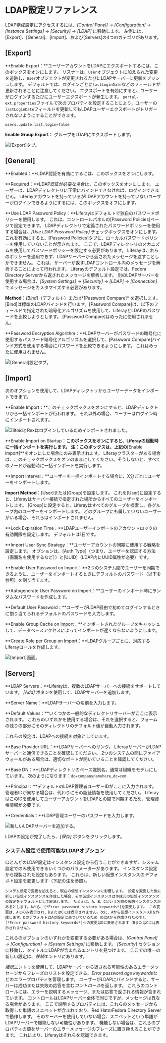 # LDAP設定リファレンス

LDAP構成設定にアクセスするには、*[Control Panel] → [Configuration]* → *[Instance Settings]* → *[Security]* → *[LDAP]* に移動します。 左側には、[Export]、[General]、[Import]、および[Servers]の4つのカテゴリがあります。

## [Export]

**Enable Export：**ユーザーアカウントをLDAPにエクスポートするには、このボックスをオンにします。 リスナーは、`User`オブジェクトに加えられた変更を追跡し、`User`オブジェクトが変更されるたびにLDAPサーバーに更新をプッシュします。 デフォルトでは、ログインごとに`lastLoginDate`などのフィールドが更新されることに注意してください。 エクスポートを有効にすると、ユーザーがログインするたびにユーザーエクスポートが発生します。 `portal-ext.properties`ファイルで次のプロパティを設定することにより、ユーザーの`lastLoginDate`フィールドを更新してもLDAPユーザーエクスポートがトリガーされないようにすることができます。

``` properties
users.update.last.login=false
```

**Enable Group Export：** グループをLDAPにエクスポートします。

![[Export]タブ。](./ldap-configuration-reference/images/01.png)

## [General]

**Enabled：**LDAP認証を有効にするには、このボックスをオンにします。

**Required：**LDAP認証が必要な場合は、このボックスをオンにします。 ユーザーは、LDAPディレクトリに正常にバインドできなければ、ログインできません。 Liferayアカウントを持っているがLDAPアカウントを持っていないユーザーがログインできるようにするには、このボックスをオフにします。

**Use LDAP Password Policy：**Liferayはデフォルトで独自のパスワードポリシーを使用します。 これは、コントロールパネルの[Password Policies]ページで設定できます。 LDAPディレクトリで定義されたパスワードポリシーを使用する場合は、*[Use LDAP Password Policy]* チェックボックスをオンにします。 これを有効にすると、[Password Policies]タブに、ローカルパスワードポリシーを使用していないことが示されます。 ここで、LDAPディレクトリのメカニズムを使用してパスワードポリシーを設定する必要があります。 Liferayはこれらのポリシーを適用できず、LDAPサーバーから返されたメッセージを渡すことしかできません。 これは、サーバーが返すLDAPコントロール内のメッセージを解析することによって行われます。 Liferayのデフォルト設定では、Fedora Directory Serverから返されたメッセージを解析します。 別のLDAPサーバーを使用する場合は、*[System Settings]* → *[Security]* → *[LDAP]* → *[Connection]* でメッセージをカスタマイズする必要があります。

**Method：***[Bind]*（デフォルト）または*[Password Compare]* を選択します。 [Bind]は標準のLDAPバインドを行います。[Password Compare]は、以下のフィールドで指定された暗号化アルゴリズムを使用して、LiferayとLDAPのパスワードを比較しようとします。 [Password Compare]はめったに使用されません。

**Password Encryption Algorithm：**LDAPサーバーがパスワードの暗号化に使用するパスワード暗号化アルゴリズムを選択して、[Password Compare]バインド方式を使用する場合にパスワードを比較できるようにします。 これはめったに使用されません。

![[General]設定タブ。](./ldap-configuration-reference/images/02.png)

## [Import]

次のオプションを使用して、LDAPディレクトリからユーザーデータをインポートできます。

**Enable Import：**このチェックボックスをオンにすると、LDAPディレクトリから一括インポートが行われます。 それ以外の場合、ユーザーはログイン時にインポートされます。

![ZiltoidとRexはログインしているためインポートされました。](./ldap-configuration-reference/images/03.png)

**Enable Import on Startup：**このボックスをオンにすると、Liferayの起動時に一括インポートを実行します。 注：このボックスは、上記の**[Enable Import]**をオンにした場合にのみ表示されます。 Liferayクラスターがある場合は、このチェックボックスをオフのままにしてください。そうしないと、すべてのノードが起動時に一括インポートを実行します。

**Import Interval：**ユーザーを一括インポートする場合に、X分ごとにユーザーをインポートします。

**Import Method：**[User]または[Group]を設定します。 これを[User]に設定すると、Liferayはサーバー接続で指定された場所からすべてのユーザーをインポートします。 [Group]に設定すると、Liferayはすべてのグループを検索し、各グループ内のユーザーをインポートします。 どのグループにも属していないユーザーがいる場合、それらはインポートされません。

**Lock Expiration Time：**LDAPユーザーインポートのアカウントロックの有効期限を設定します。 デフォルトは1日です。

**Import User Sync Strategy：**ユーザーアカウントの同期に使用する戦略を設定します。 オプションは、[Auth Type]（つまり、ユーザーを認証する方法（画面名を使用するなど））と[UUID]（LDAP内にUUID属性が必要）です。

**Enable User Password on Import：**2つのシステム間でユーザーを同期できるように、ユーザーをインポートするときにデフォルトのパスワード（以下を参照）を割り当てます。

**Autogenerate User Password on Import：**ユーザーのインポート時にランダムなパスワードを作成します。

**Default User Password：**ユーザーがLDAP経由で初めてログインするときに割り当てられるデフォルトのパスワードを入力します。

**Enable Group Cache on Import：**インポートされたグループをキャッシュして、データベースアクセスによってインポートが遅くならないようにします。

**Create Role per Group on Import：**LDAPグループごとに、対応するLiferayロールを作成します。

![[Import]画面。](./ldap-configuration-reference/images/04.png)

## [Servers]

**LDAP Servers：**Liferayは、複数のLDAPサーバーへの接続をサポートしています。 *[Add]* ボタンを使用して、LDAPサーバーを追加します。

**Server Name：**LDAPサーバーの名前を入力します。

**Default Values：**いくつかの一般的なディレクトリサーバーがここに表示されます。 これらのいずれかを使用する場合は、それを選択すると、フォームの残りの部分にそのディレクトリのデフォルト値が自動入力されます。

これらの設定は、LDAPへの接続を対象としています。

**Base Provider URL：**LDAPサーバーへのリンク。 LiferayサーバーがLDAPサーバーと通信できることを確認してください。 2つのシステムの間にファイアウォールがある場合は、適切なポートが開いていることを確認してください。

**Base DN：**LDAPディレクトリのベース識別名。通常は組織をモデルにしています。 次のようになります：`dc=companynamehere,dc=com`

**Principal：**デフォルトのLDAP管理者ユーザーIDがここに入力されます。 管理者IDが異なる場合は、代わりにその認証情報を使用してください。 LiferayはこのIDを使用してユーザーアカウントをLDAPとの間で同期するため、管理資格情報が必要です。

**Credentials：**LDAP管理ユーザーのパスワードを入力します。

![新しいLDAPサーバーを追加する。](./ldap-configuration-reference/images/05.png)

LDAPの設定が完了したら、*[保存]* ボタンをクリックします。

### システム設定で使用可能なLDAPオプション

ほとんどのLDAP設定はインスタンス設定から行うことができますが、システム設定でのみ使用できるいくつかのパラメーターがあります。 インスタンス設定から複製された設定もあります。 これらは、新しい仮想インスタンスの*デフォルト*設定を変更します（下記の注を参照）。

```{note}
システム設定で変更を加えると、現在の仮想インスタンスに影響します。 設定を変更した後に新しい仮想インスタンスを作成した場合、その仮想インスタンスは作成元の仮想インスタンスの設定をデフォルトとして継承します。 たとえば、A、B、Cという名前の仮想インスタンスがあるとします。Aから、[*Error password history keywords*]を変更します。 この変更は、Aにのみ表示され、BまたはCには表示されません。次に、Aから仮想インスタンスDを作成します。DのデフォルトはAの設定に基づいているため（DはAから作成されたので）、[*Error password history keywords*]への変更はDに表示されます（BまたはCには表示されません）。
```

これらのオプションのいずれかを変更する必要がある場合は、*[Control Panel]* → *[Configuration]* → *[System Settings]* に移動します。 *[Security]* セクションに移動し、タイトルにLDAPが含まれるエントリを見つけます。 ここでの唯一の新しい設定は、*接続*エントリにあります。

*接続*エントリを使用して、LDAPサーバーから返される可能性のあるエラーメッセージからフレーズのリストを設定できる、*Error password age keywords*などのエラープロパティを管理します。 ユーザーがLDAPにバインドすると、サーバーは成功または失敗の応答を含む*コントロール*を返します。 これらのコントロールには、エラーを説明するメッセージ、または応答で返される情報が含まれています。 コントロールはLDAPサーバー全体で同じですが、メッセージは異なる場合があります。 ここで説明するプロパティには、これらのメッセージから取得した単語のスニペットが含まれており、Red HatのFedora Directory Serverで動作します。 そのサーバーを使用していない場合、スニペットという単語がLDAPサーバーで機能しない可能性があります。 機能しない場合は、これらのプロパティの値をサーバーのエラーメッセージのフレーズに置き換えることができます。 これにより、Liferayはそれらを認識できます。
